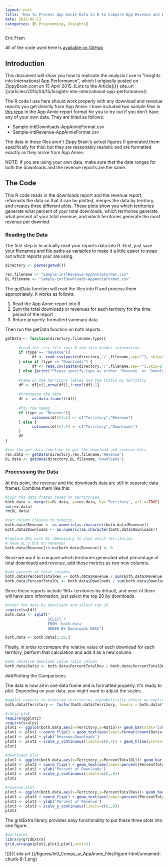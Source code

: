 ```yaml
---
layout: post
title: "How to Process App Annie Data in R to Compare App Revenue and Downloads by Territory"
date: 2015-05-13
categories: [R-Programming, Insights]
---
```

Eric Fram  

All of the code used here is [available on GitHub](https://github.com/EricFram/App_Insights) 
## Introduction

This document will show you how to replicate the analysis I use in "Insights into International App Performance", which I originally posted on ZippyBrain.com on 15 April 2015. [Link to the Article]({{ site.url }}/articles/2015/04/15/Insights-into-international-app-performance/)

The R code I use here should work properly with any download and revenue reports you get directly from App Annie. I have included two sample files in [this repo](https://github.com/EricFram/App_Insights/tree/master/Intl_Comps) in the App Annie report format for you to try out if you don't have any of your own data. They are titled as follows:

- Sample-intlDownloads-AppAnnieFormat.csv
- Sample-intlRevenue-AppAnnieFormat.csv

The data in these files aren't Zippy Brain's actual figures (I generated them specifically for this) but they are reasonably realistic and are formatted exactly as they arrive from App Annie.

NOTE: If you are using your own data, make sure that the date ranges for both the downloads and the revenue reports are the same. 

## The Code

This R code reads in the downloads report and the revenue report, reformats the data so that it can be plotted, merges the data by territory, and creates three different plots. These plots show you which territories generate what percent of your total downloads, which territories generate what percent of your total revenue, and which territories generate the most revenue per downlod. 

### Reading the Data

The first step is to actually read your reports data into R. First, just save your filenames and file paths as variables to make it a little easier to swap out which reports your are using.


```r
directory <- paste(getwd())

rev.filename <- "Sample-intlRevenue-AppAnnieFormat.csv"
DL.filename <- "Sample-intlDownloads-AppAnnieFormat.csv"
```

The getData function will read the files into R and process them appropriately. It works as follows:
1. Read the App Annie report into R
2. Sum the total downloads or revenues for each territory for the time period of the report
3. Return properly-formatted summary data

Then run the getData function on both reports.


```r
getData <- function(directory,filename,type){
      
      #read the .csv file into R and skip header information
      if (type == "Revenue"){
            df <- read.csv(paste(directory,'/',filename,sep=""), skip=9)     
      } else if (type == "Downloads") {
            df <- read.csv(paste(directory,'/',filename,sep=""),skip=8)     
      } else {print("Please specify type as either 'Revenue' or 'Downloads'")}
      
      #take on the territory lables and the totals by territory
      df <- df[c(1,nrow(df)),3:ncol(df)-1]
      
      #transpose the data
      df <- as.data.frame(t(df))
      
      #fix row names     
      if (type == "Revenue"){
            colnames(df)[1:2] <- c("Territory","Revenue")
      } else {
            colnames(df)[1:2] <- c("Territory","Downloads")
      }     
      df       
}

#run the get data function to get the download and revenue data
rev.data <- getData(directory,rev.filename,'Revenue')
DL.data <- getData(directory,DL.filename,'Downloads')
```

### Processsing the Data

At this point, the revenue and the downloads data are still in separate data frames. Combine them like this:


```r
#join the data frames based on territories
both.data <- merge(x=DL.data, y=rev.data, by='Territory', all.x=TRUE)
rm(rev.data)
rm(DL.data)

#set column classes to numeric
both.data$Revenue <- as.numeric(as.character(both.data$Revenue))
both.data$Downloads <- as.numeric(as.character(both.data$Downloads))

#replace NAs with 0s (Necessary to show which territories
# have DL's but no revenue)
both.data$Revenue[is.na(both.data$Revenue)] <- 0
```

Since we want to compare which territories generated what percentage of total downloads and revenue, add those metrics as two new columns.


```r
#add percent of total columns
both.data$PercentTotalRev <- both.data$Revenue / sum(both.data$Revenue)
both.data$PercentTotalDL <- both.data$Downloads / sum(both.data$Downloads)
```

Since these reports include 150+ territories by default, and most of them will have zero information, just select the top 20 by downloads.


```r
#order the data by downloads and select top 20
require(sqldf)
both.data <- sqldf("
                   SELECT *
                   FROM 'both.data'
                   ORDER BY Downloads DESC")

both.data <- both.data[1:20,]
```

Finally, in order to compare the relative value of each download for each territory, perform that calculation and add it as a new column.


```r
#add relative download value ratio column
both.data$Ratio <- both.data$PercentTotalRev / both.data$PercentTotalDL
```

###Plotting the Comparisons

The data is now all in one data frame and is formatted properly. It's ready to plot. Depending on your data, you might want to adjust the scales.


```r
#ggplot reverts to ordering territories alphabetically unless we explicitly set the order of the factors
both.data$Territory <- factor(both.data$Territory, levels = both.data$Territory[order(both.data$Downloads)])

#ratio plot
require(ggplot2)
require(scales)
plot1 <- ggplot(both.data,aes(x=Territory,y=Ratio))+ geom_bar(stat="identity",fill="#1D62F0")
plot1 <- plot1 + coord_flip() + geom_text(aes(label=format(round(Ratio,2),nsmall=2)),size=3,hjust=0)
plot1 <- plot1 + ylab('Revenue:Downloads')
plot1 <- plot1 + scale_y_continuous(limits=c(0,7)) + geom_hline(yintercept=1)
plot1

#downloads plot
plot2 <- ggplot(both.data,aes(x=Territory,y=PercentTotalDL))+ geom_bar(stat="identity",fill="#1D62F0")
plot2 <- plot2 + coord_flip() + geom_text(aes(label=percent(PercentTotalDL)),size=3,hjust=0)
plot2 <- plot2 + ylab('Percent of Downloads')
plot2 <- plot2 + scale_y_continuous(limits=c(0,.8)) 
plot2

#revenue plot
plot3 <- ggplot(both.data,aes(x=Territory,y=PercentTotalRev))+ geom_bar(stat="identity",fill="#1D62F0")
plot3 <- plot3 + coord_flip() + geom_text(aes(label=percent(PercentTotalRev)),size=3,hjust=0)
plot3 <- plot3 + ylab('Percent of Revenue')
plot3 <- plot3 + scale_y_continuous(limits=c(0,.9)) 
plot3
```

The gridExtra library provides easy functionality to put these three plots into one figure.


```r
#multiplot
library(gridExtra)
grid.arrange(plot2,plot3,plot1,ncol=3)
```

![]({{ site.url }}/figures/Intl_Comps_w_AppAnnie_files/figure-html/unnamed-chunk-8-1.png) 
